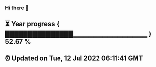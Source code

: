 ### Hi there 👋
⏳ Year progress { ███████████████▁▁▁▁▁▁▁▁▁▁▁▁▁▁▁ } 52.67 %
---
⏰ Updated on Tue, 12 Jul 2022 06:11:41 GMT
---
